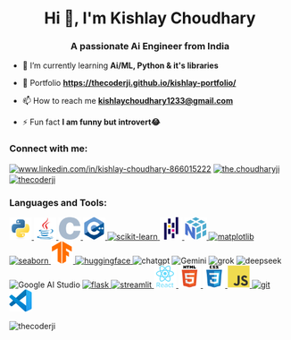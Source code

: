 <h1 align="center">Hi 👋, I'm Kishlay Choudhary</h1>
<h3 align="center">A passionate Ai Engineer from India</h3>


- 🌱 I’m currently learning **Ai/ML, Python & it's libraries**

- 📄 Portfolio **https://thecoderji.github.io/kishlay-portfolio/**

- 📫 How to reach me **kishlaychoudhary1233@gmail.com**

- ⚡ Fun fact **I am funny but introvert😂**

<h3 align="left">Connect with me:</h3>
<p align="left">
<a href="https://linkedin.com/in/www.linkedin.com/in/kishlay-choudhary-866015222" target="blank"><img align="center" src="https://raw.githubusercontent.com/rahuldkjain/github-profile-readme-generator/master/src/images/icons/Social/linked-in-alt.svg" alt="www.linkedin.com/in/kishlay-choudhary-866015222" height="30" width="40" /></a>
<a href="https://instagram.com/the.choudharyji" target="blank"><img align="center" src="https://raw.githubusercontent.com/rahuldkjain/github-profile-readme-generator/master/src/images/icons/Social/instagram.svg" alt="the.choudharyji" height="30" width="40" /></a>
<a href="https://www.leetcode.com/thecoderji" target="blank"><img align="center" src="https://raw.githubusercontent.com/rahuldkjain/github-profile-readme-generator/master/src/images/icons/Social/leet-code.svg" alt="thecoderji" height="30" width="40" /></a>
</p>

<h3 align="left">Languages and Tools:</h3>
<p align="left"> 
  <!-- Core Programming -->
  <a href="https://www.python.org" target="_blank"> 
    <img src="https://raw.githubusercontent.com/devicons/devicon/master/icons/python/python-original.svg" alt="python" width="40" height="40"/> 
  </a>
  <a href="https://www.java.com" target="_blank"> 
    <img src="https://raw.githubusercontent.com/devicons/devicon/master/icons/java/java-original.svg" alt="java" width="40" height="40"/> 
  </a>
  <a href="https://www.cprogramming.com/" target="_blank"> 
    <img src="https://raw.githubusercontent.com/devicons/devicon/master/icons/c/c-original.svg" alt="c" width="40" height="40"/> 
  </a>
  <a href="https://www.w3schools.com/cpp/" target="_blank"> 
    <img src="https://raw.githubusercontent.com/devicons/devicon/master/icons/cplusplus/cplusplus-original.svg" alt="cplusplus" width="40" height="40"/> 
  </a>

  <!-- AI / ML Libraries -->
  <a href="https://scikit-learn.org/" target="_blank">
    <img src="https://upload.wikimedia.org/wikipedia/commons/0/05/Scikit_learn_logo_small.svg" alt="scikit-learn" width="40" height="40" />
  </a>
  <a href="https://pandas.pydata.org/" target="_blank">
    <img src="https://raw.githubusercontent.com/devicons/devicon/master/icons/pandas/pandas-original.svg" alt="pandas" width="40" height="40" />
  </a>
  <a href="https://numpy.org/" target="_blank">
    <img src="https://raw.githubusercontent.com/devicons/devicon/master/icons/numpy/numpy-original.svg" alt="numpy" width="40" height="40" />
  </a>
  <a href="https://matplotlib.org/" target="_blank">
    <img src="https://matplotlib.org/stable/_static/images/logo2.svg" alt="matplotlib" width="40" height="40" />
  </a>
  <a href="https://seaborn.pydata.org/" target="_blank">
    <img src="https://seaborn.pydata.org/_static/logo-wide-lightbg.svg" alt="seaborn" width="70" height="40" />
  </a>
  <a href="https://www.tensorflow.org/" target="_blank"> 
    <img src="https://raw.githubusercontent.com/devicons/devicon/master/icons/tensorflow/tensorflow-original.svg" alt="tensorflow" width="40" height="40"/> 
  </a>

  <!-- LLM Platforms -->
  <a href="https://huggingface.co/" target="_blank">
    <img src="https://huggingface.co/front/assets/huggingface_logo-noborder.svg" alt="huggingface" width="40" height="40"/>
  </a>
  <img src="https://upload.wikimedia.org/wikipedia/commons/0/04/ChatGPT_logo.svg" alt="chatgpt" width="40" height="40" title="ChatGPT" />
<img src="https://img.shields.io/badge/Google%20Gemini-2023-blue?logo=google&logoColor=white" alt="Gemini" />

  <img src="https://seeklogo.com/images/G/grok-logo-66F4E38979-seeklogo.com.png" alt="grok" width="40" height="40" title="Grok" />
  <img src="https://deepseek.com/favicon.ico" alt="deepseek" width="40" height="40" title="DeepSeek" />
  <img src="https://storage.googleapis.com/gweb-uniblog-publish-prod/original_images/AI_Studio_Logo.png" alt="Google AI Studio" width="70" height="40" title="Google AI Studio" />

  <!-- Web / Backend -->
  <a href="https://flask.palletsprojects.com/" target="_blank">
    <img src="https://www.vectorlogo.zone/logos/pocoo_flask/pocoo_flask-icon.svg" alt="flask" width="40" height="40"/>
  </a>
  <a href="https://streamlit.io/" target="_blank">
    <img src="https://streamlit.io/images/brand/streamlit-logo-primary-colormark-darktext.png" alt="streamlit" width="80" height="40"/>
  </a>
  <a href="https://reactjs.org/" target="_blank">
    <img src="https://raw.githubusercontent.com/devicons/devicon/master/icons/react/react-original-wordmark.svg" alt="react" width="40" height="40"/>
  </a>

  <!-- Frontend -->
  <a href="https://www.w3.org/html/" target="_blank">
    <img src="https://raw.githubusercontent.com/devicons/devicon/master/icons/html5/html5-original-wordmark.svg" alt="html5" width="40" height="40"/>
  </a>
  <a href="https://www.w3schools.com/css/" target="_blank">
    <img src="https://raw.githubusercontent.com/devicons/devicon/master/icons/css3/css3-original-wordmark.svg" alt="css3" width="40" height="40"/>
  </a>
  <a href="https://developer.mozilla.org/en-US/docs/Web/JavaScript" target="_blank">
    <img src="https://raw.githubusercontent.com/devicons/devicon/master/icons/javascript/javascript-original.svg" alt="javascript" width="40" height="40"/>
  </a>

  <!-- Tools -->
  <a href="https://git-scm.com/" target="_blank">
    <img src="https://www.vectorlogo.zone/logos/git-scm/git-scm-icon.svg" alt="git" width="40" height="40"/>
  </a>
  <a href="https://code.visualstudio.com/" target="_blank">
    <img src="https://raw.githubusercontent.com/devicons/devicon/master/icons/vscode/vscode-original.svg" alt="vscode" width="40" height="40"/>
  </a>
</p>


<p><img align="left" src="https://github-readme-stats.vercel.app/api/top-langs?username=thecoderji&show_icons=true&locale=en&layout=compact" alt="thecoderji" /></p>


